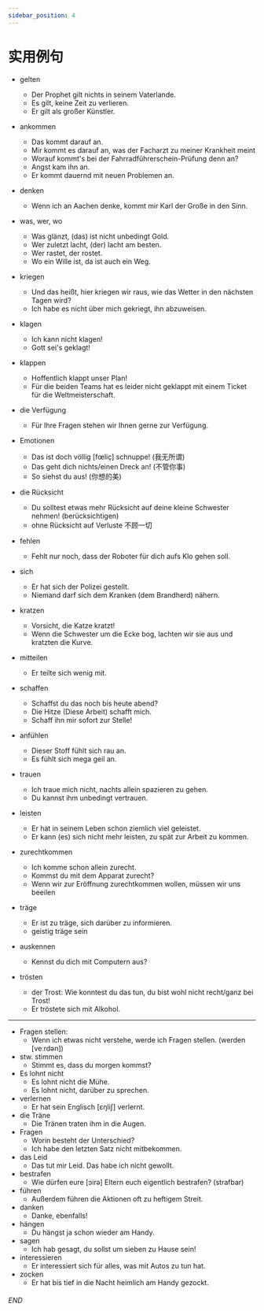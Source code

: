 ```yaml
---
sidebar_position: 4
---
```


# 实用例句

* gelten
  * Der Prophet gilt nichts in seinem Vaterlande.
  * Es gilt, keine Zeit zu verlieren.
  * Er gilt als großer Künstler.
* ankommen
  * Das kommt darauf an.
  * Mir kommt es darauf an,  was der Facharzt zu meiner Krankheit meint
  * Worauf kommt's bei der Fahrradführerschein-Prüfung denn an?
  * Angst kam ihn an.
  * Er kommt dauernd mit neuen Problemen an.
* denken
  * Wenn ich an Aachen denke, kommt mir Karl der Große in den Sinn.
* was, wer, wo
  * Was glänzt, (das) ist nicht unbedingt Gold.
  * Wer zuletzt lacht, (der) lacht am besten.
  * Wer rastet, der rostet.
  * Wo ein Wille ist, da ist auch ein Weg.
* kriegen
  * Und das heißt, hier kriegen wir raus, wie das Wetter in den nächsten Tagen wird?
  * Ich habe es nicht über mich gekriegt, ihn abzuweisen.
* klagen
  * Ich kann nicht klagen!
  * Gott sei's geklagt!
* klappen
  * Hoffentlich klappt unser Plan!
  * Für die beiden Teams hat es leider nicht geklappt mit einem Ticket für die Weltmeisterschaft.
* die Verfügung
  * Für Ihre Fragen stehen wir Ihnen gerne zur Verfügung.
* Emotionen
  * Das ist doch völlig [fœliç] schnuppe! (我无所谓)
  * Das geht dich nichts/einen Dreck an! (不管你事)
  * So siehst du aus! (你想的美)
* die Rücksicht
  * Du solltest etwas mehr Rücksicht auf deine kleine Schwester nehmen! (berücksichtigen)
  * ohne Rücksicht auf Verluste 不顾一切
* fehlen
  * Fehlt nur noch, dass der Roboter für dich aufs Klo gehen soll.
* sich
  * Er hat sich der Polizei gestellt.
  * Niemand darf sich dem Kranken (dem Brandherd) nähern.
* kratzen
  * Vorsicht, die Katze kratzt!
  * Wenn die Schwester um die Ecke bog, lachten wir sie aus und kratzten die Kurve.
* mitteilen
  * Er teilte sich wenig mit.
* schaffen
  * Schaffst du das noch bis heute abend?
  * Die Hitze (Diese Arbeit) schafft mich.
  * Schaff ihn mir sofort zur Stelle!
* anfühlen
  * Dieser Stoff fühlt sich rau an.
  * Es fühlt sich mega geil an.
* trauen
  * Ich traue mich nicht, nachts allein spazieren zu gehen.
  * Du kannst ihm unbedingt vertrauen.
* leisten
  * Er hat in seinem Leben schon ziemlich viel geleistet.
  * Er kann (es) sich nicht mehr leisten, zu spät zur Arbeit zu kommen.
* zurechtkommen
  * Ich komme schon allein zurecht.
  * Kommst du mit dem Apparat zurecht?
  * Wenn wir zur Eröffnung zurechtkommen wollen, müssen wir uns beeilen
* träge
  * Er ist zu träge, sich darüber zu informieren.
  * geistig träge sein
* auskennen
  * Kennst du dich mit Computern aus?

* trösten
  * der Trost: Wie konntest du das tun, du bist wohl nicht recht/ganz bei Trost!
  * Er tröstete sich mit Alkohol.




---

* Fragen stellen:
  * Wenn ich etwas nicht verstehe, werde ich Fragen stellen. (werden [veːrdən])
* stw. stimmen
  * Stimmt es, dass du morgen kommst?
* Es lohnt nicht
  * Es lohnt nicht die Mühe.
  * Es lohnt nicht, darüber zu sprechen.
* verlernen
  * Er hat sein Englisch [ɛŋliʃ] verlernt.
* die Träne
  * Die Tränen traten ihm in die Augen.
* Fragen
  * Worin besteht der Unterschied?
  * Ich habe den letzten Satz nicht mitbekommen.
* das Leid
  * Das tut mir Leid. Das habe ich nicht gewollt.
* bestrafen
  * Wie dürfen eure [ɔirə] Eltern euch eigentlich bestrafen? (strafbar)
* führen
  * Außerdem führen die Aktionen oft zu heftigem Streit.
* danken
  * Danke, ebenfalls!
* hängen
  * Du hängst ja schon wieder am Handy.
* sagen
  * Ich hab gesagt, du sollst um sieben zu Hause sein!
* interessieren
  * Er interessiert sich für alles, was mit Autos zu tun hat.
* zocken
  * Er hat bis tief in die Nacht heimlich am Handy gezockt.



###### END
